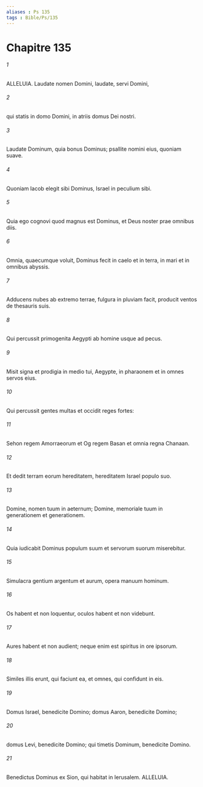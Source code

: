 ```yaml
---
aliases : Ps 135
tags : Bible/Ps/135
---
```


# Chapitre 135

###### 1
ALLELUIA. Laudate nomen Domini, laudate, servi Domini,
###### 2
qui statis in domo Domini, in atriis domus Dei nostri.
###### 3
Laudate Dominum, quia bonus Dominus; psallite nomini eius, quoniam suave.
###### 4
Quoniam Iacob elegit sibi Dominus, Israel in peculium sibi.
###### 5
Quia ego cognovi quod magnus est Dominus, et Deus noster prae omnibus diis.
###### 6
Omnia, quaecumque voluit, Dominus fecit in caelo et in terra, in mari et in omnibus abyssis.
###### 7
Adducens nubes ab extremo terrae, fulgura in pluviam facit, producit ventos de thesauris suis.
###### 8
Qui percussit primogenita Aegypti ab homine usque ad pecus.
###### 9
Misit signa et prodigia in medio tui, Aegypte, in pharaonem et in omnes servos eius.
###### 10
Qui percussit gentes multas et occidit reges fortes:
###### 11
Sehon regem Amorraeorum et Og regem Basan et omnia regna Chanaan.
###### 12
Et dedit terram eorum hereditatem, hereditatem Israel populo suo.
###### 13
Domine, nomen tuum in aeternum; Domine, memoriale tuum in generationem et generationem.
###### 14
Quia iudicabit Dominus populum suum et servorum suorum miserebitur.
###### 15
Simulacra gentium argentum et aurum, opera manuum hominum.
###### 16
Os habent et non loquentur, oculos habent et non videbunt.
###### 17
Aures habent et non audient; neque enim est spiritus in ore ipsorum.
###### 18
Similes illis erunt, qui faciunt ea, et omnes, qui confidunt in eis.
###### 19
Domus Israel, benedicite Domino; domus Aaron, benedicite Domino;
###### 20
domus Levi, benedicite Domino; qui timetis Dominum, benedicite Domino.
###### 21
Benedictus Dominus ex Sion, qui habitat in Ierusalem. ALLELUIA.
